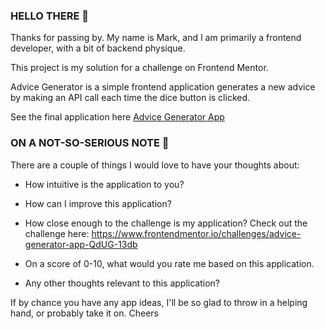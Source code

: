 ### HELLO THERE  👋

Thanks for passing by. My name is Mark, and I am primarily a frontend developer, with a bit of backend physique.

This project is my solution for a challenge on Frontend Mentor.

Advice Generator is a simple frontend application generates a new advice by making an API call each time the dice button is clicked. 

See the final application here [Advice Generator App](https://malonzy.github.io/advice-generator/)



### ON A NOT-SO-SERIOUS NOTE 🧐

There are a couple of things I would love to have your thoughts about:

* How intuitive is the application to you?

* How can I improve this application?

* How close enough to the challenge is my application? Check out the challenge here: https://www.frontendmentor.io/challenges/advice-generator-app-QdUG-13db

* On a score of 0-10, what would you rate me based on this application.

* Any other thoughts relevant to this application?



If by chance you have any app ideas, I'll be so glad to throw in a helping hand, or probably take it on. Cheers
